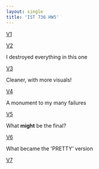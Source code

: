 ```yaml
---
layout: single
title: 'IST 736 HW5'
---
```


[V1](https://danielcaraway.github.io/html/HW5_clean_i1.html)

[V2](https://danielcaraway.github.io/html/HW5_clean_i2.html)

I destroyed everything in this one

[V3](https://danielcaraway.github.io/html/HW5_clean_i3.html)

Cleaner, with more visuals!

[V4](https://danielcaraway.github.io/html/HW5_clean_i4.html)

A monument to my many failures 

[V5](https://danielcaraway.github.io/html/HW5_clean_i5.html)

What **might** be the final?

[V6](https://danielcaraway.github.io/html/HW5_clean_i6.html)

What became the 'PRETTY' version

[V7](https://danielcaraway.github.io/html/HW5_pretty.html)